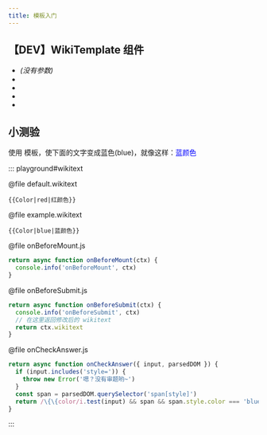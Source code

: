 ```yaml
---
title: 模板入门
---
```


## 【DEV】WikiTemplate 组件

- <WikiTemplate name='模板名' /> _(没有参数)_
- <WikiTemplate name='模板名' args='参数是字符串' />
- <WikiTemplate name='模板名' :args="['参数是数组', '第二个参数', '参数里有=号']" />
- <WikiTemplate name='模板名' :args="{ foo: '参数是对象', bar: 'baz' }" />
- <WikiTemplate name='#if: {{{ text }}}' :args="['是的', '不是']" />

## 小测验

使用 <WikiTemplate name='Color' :args='["颜色", "显示文字"]' /> 模板，使下面的文字变成蓝色(blue)，就像这样：<span style="color: blue">蓝颜色</span>

::: playground#wikitext

@file default.wikitext

```wikitext
{{Color|red|红颜色}}
```

@file example.wikitext

```wikitext
{{Color|blue|蓝颜色}}
```

@file onBeforeMount.js

```js
return async function onBeforeMount(ctx) {
  console.info('onBeforeMount', ctx)
}
```

@file onBeforeSubmit.js

```js
return async function onBeforeSubmit(ctx) {
  console.info('onBeforeSubmit', ctx)
  // 在这里返回修改后的 wikitext
  return ctx.wikitext
}
```

@file onCheckAnswer.js

```js
return async function onCheckAnswer({ input, parsedDOM }) {
  if (input.includes('style=')) {
    throw new Error('嗯？没有审题哟~')
  }
  const span = parsedDOM.querySelector('span[style]')
  return /\{\{color/i.test(input) && span && span.style.color === 'blue'
}
```

:::
